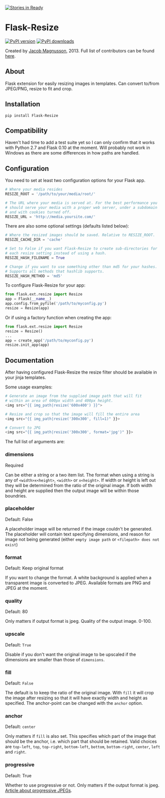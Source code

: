 [![Stories in Ready](https://badge.waffle.io/jmagnusson/flask-resize.png?label=ready)](https://waffle.io/jmagnusson/flask-resize)
# Flask-Resize

[![PyPI version](https://pypip.in/v/Flask-Resize/badge.png)](https://pypi.python.org/pypi/Flask-Resize)
[![PyPI downloads](https://pypip.in/d/Flask-Resize/badge.png)](https://pypi.python.org/pypi/Flask-Resize)


Created by [Jacob Magnusson](https://twitter.com/pyjacob), 2013. Full list of contributors can be found [here](CONTRIBUTORS.md).


## About

Flask extension for easily resizing images in templates. Can convert to/from JPEG/PNG, resize to fit and crop.

## Installation

    pip install Flask-Resize


## Compatibility

Haven't had time to add a test suite yet so I can only confirm that it works with Python 2.7 and Flask 0.10 at the moment. Will probably not work in Windows as there are some differences in how paths are handled.


## Configuration


You need to set at least two configuration options for your Flask app.

```python
# Where your media resides
RESIZE_ROOT = '/path/to/your/media/root/'

# The URL where your media is served at. For the best performance you
# should serve your media with a proper web server, under a subdomain
# and with cookies turned off.
RESIZE_URL = 'http://media.yoursite.com/'
```

There are also some optional settings (defaults listed below):

```python
# Where the resized images should be saved. Relative to RESIZE_ROOT.
RESIZE_CACHE_DIR = 'cache'

# Set to False if you want Flask-Resize to create sub-directories for
# each resize setting instead of using a hash.
RESIZE_HASH_FILENAME = True

# Change if you want to use something other than md5 for your hashes.
# Supports all methods that hashlib supports.
RESIZE_HASH_METHOD = 'md5'
```

To configure Flask-Resize for your app:

```python
from flask.ext.resize import Resize
app = Flask(__name__)
app.config.from_pyfile('/path/to/myconfig.py')
resize = Resize(app)
```

Or if using a factory function when creating the app:

```python
from flask.ext.resize import Resize
resize = Resize()
...
app = create_app('/path/to/myconfig.py')
resize.init_app(app)
```

## Documentation

After having configured Flask-Resize the resize filter should be available in your jinja templates.

Some usage examples:

```python
# Generate an image from the supplied image path that will fit
# within an area of 600px width and 400px height.
<img src="{{ img_path|resize('600x400') }}">

# Resize and crop so that the image will fill the entire area
<img src="{{ img_path|resize('300x300', fill=1)" }}>

# Convert to JPG
<img src="{{ img_path|resize('300x300', format='jpg')" }}>
```

The full list of arguments are:

### dimensions
Required

Can be either a string or a two item list. The format when using a string is any of `<width>x<height>`, `<width>` or `x<height>`. If width or height is left out they will be determined from the ratio of the original image. If both width and height are supplied then the output image will be within those boundries.

### placeholder

Default: False

A placeholder image will be returned if the image couldn't be generated. The placeholder will contain text specifying dimensions, and reason for image not being generated (either `empty image path` or `<filepath> does not exist`)


### format
Default: Keep original format

If you want to change the format. A white background is applied when a transparent image is converted to JPEG. Available formats are PNG and JPEG at the moment.

### quality
Default: 80

Only matters if output format is jpeg. Quality of the output image. 0-100.


### upscale
Default: `True`

Disable if you don't want the original image to be upscaled if the dimensions are smaller than those of `dimensions`.

### fill
Default: `False`

The default is to keep the ratio of the original image. With `fill` it will crop the image after resizing so that it will have exactly width and height as specified. The anchor-point can be changed with the `anchor` option.

### anchor
Default: `center`

Only matters if `fill` is also set. This specifies which part of the image that should be the anchor, i.e. which part that should be retained. Valid choices are `top-left`, `top`, `top-right`, `bottom-left`, `bottom`, `bottom-right`, `center`, `left` and `right`.

### progressive

Default: True

Whether to use progressive or not. Only matters if the output format is jpeg. [Article about progressive JPEGs](http://www.yuiblog.com/blog/2008/12/05/imageopt-4/).

